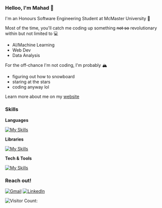 ### Helloo, I'm Mahad 👋

I'm an Honours Software Engineering Student at McMaster University 🦅

Most of the time, you'll catch me coding up something ~~not so~~ revolutionary within but not limited to 💻
- AI/Machine Learning 
- Web Dev
- Data Analysis

For the off-chance I'm not coding, I'm probably 🏔️
- figuring out how to snowboard
- staring at the stars
- coding anyway lol

Learn more about me on my [website](https://www.mahadhssn.com)

### Skills

**Languages**<p></p>
[![My Skills](https://skillicons.dev/icons?i=python,java,c,cpp,html,css,javascript,typescript,matlab,bash,latex,markdown)](https://skillicons.dev) <p></p>

**Libraries**<p></p>
[![My Skills](https://skillicons.dev/icons?i=tensorflow,tailwind,nodejs,django,react,express)](https://skillicons.dev) <p></p>

**Tech & Tools**<p></p>
[![My Skills](https://skillicons.dev/icons?i=vscode,pycharm,anaconda,github,git,maven,vim,aws,notion)](https://skillicons.dev) <p></p>

### Reach out!
[![Gmail](https://skillicons.dev/icons?i=gmail)](mailto:mahadhassan.hello@gmail.com)
[![LinkedIn](https://skillicons.dev/icons?i=linkedin)](https://www.linkedin.com/in/mahad-hassan/)

![Visitor Count: ](https://komarev.com/ghpvc/?username=mahadhsn&color=red&abbreviated=true)
